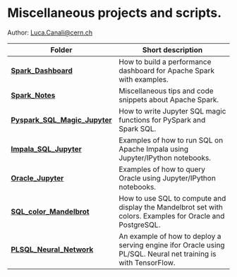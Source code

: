 # Miscellaneous projects and scripts.
Author: Luca.Canali@cern.ch

| Folder                     | Short description
| -------------------------- | -------------------------------------------------------------------------------------
| [**Spark_Dashboard**](Spark_Dashboard) | How to build a performance dashboard for Apache Spark with examples.
| [**Spark_Notes**](Spark_Notes) | Miscellaneous tips and code snippets about Apache Spark.
| [**Pyspark_SQL_Magic_Jupyter**](Pyspark_SQL_Magic_Jupyter) | How to write Jupyter SQL magic functions for PySpark and Spark SQL.
| [**Impala_SQL_Jupyter**](Impala_SQL_Jupyter) | Examples of how to run SQL on Apache Impala using Jupyter/IPython notebooks.
| [**Oracle_Jupyter**](Oracle_Jupyter) | Examples of how to query Oracle using Jupyter/IPython notebooks.
| [**SQL_color_Mandelbrot**](SQL_color_Mandelbrot) | How to use SQL to compute and display the Mandelbrot set with colors. Examples for Oracle and PostgreSQL.
| [**PLSQL_Neural_Network**](PLSQL_Neural_Network) | An example of how to deploy a serving engine ifor Oracle using PL/SQL. Neural net training is with TensorFlow.

